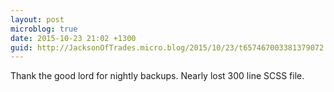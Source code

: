 ```yaml
---
layout: post
microblog: true
date: 2015-10-23 21:02 +1300
guid: http://JacksonOfTrades.micro.blog/2015/10/23/t657467003381379072.html
---
```

Thank the good lord for nightly backups. Nearly lost 300 line SCSS file.
